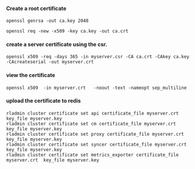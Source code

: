 
#### Create a root certificate
```
openssl genrsa -out ca.key 2048

openssl req -new -x509 -key ca.key -out ca.crt
```

#### create a server certificate using the csr.
```
openssl x509 -req -days 365 -in myserver.csr -CA ca.crt -CAkey ca.key -CAcreateserial -out myserver.crt
```

#### view the certificate

```
openssl x509  -in myserver.crt   -noout -text -nameopt sep_multiline
```

#### upload the certificate to redis

```
rladmin cluster certificate set api certificate_file myserver.crt  key_file myserver.key
rladmin cluster certificate set cm certificate_file myserver.crt  key_file myserver.key
rladmin cluster certificate set proxy certificate_file myserver.crt  key_file myserver.key
rladmin cluster certificate set syncer certificate_file myserver.crt  key_file myserver.key
rladmin cluster certificate set metrics_exporter certificate_file myserver.crt  key_file myserver.key
```
